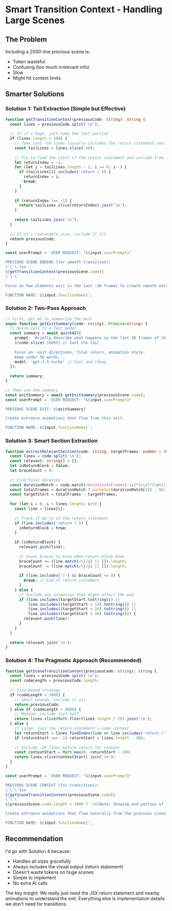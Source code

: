 # Smart Transition Context - Handling Large Scenes

## The Problem

Including a 2000-line previous scene is:
- Token wasteful
- Confusing (too much irrelevant info)
- Slow
- Might hit context limits

## Smarter Solutions

### Solution 1: Tail Extraction (Simple but Effective)

```typescript
function getTransitionContext(previousCode: string): string {
  const lines = previousCode.split('\n');
  
  // If it's huge, just take the last portion
  if (lines.length > 200) {
    // Take last ~50 lines (usually includes the return statement and final animations)
    const tailLines = lines.slice(-50);
    
    // Try to find the start of the return statement and include from there
    let returnIndex = -1;
    for (let i = tailLines.length - 1; i >= 0; i--) {
      if (tailLines[i].includes('return (')) {
        returnIndex = i;
        break;
      }
    }
    
    if (returnIndex !== -1) {
      return tailLines.slice(returnIndex).join('\n');
    }
    
    return tailLines.join('\n');
  }
  
  // If it's reasonable size, include it all
  return previousCode;
}

const userPrompt = `USER REQUEST: "${input.userPrompt}"

PREVIOUS SCENE ENDING (for smooth transition):
\`\`\`tsx
${getTransitionContext(previousScene.code)}
\`\`\`

Focus on how elements exit in the last ~30 frames to create smooth entrances.

FUNCTION NAME: ${input.functionName}`;
```

### Solution 2: Two-Pass Approach

```typescript
// First, get AI to summarize the exit
async function getExitSummary(code: string): Promise<string> {
  // Quick call to a fast model
  const summary = await quickAI({
    prompt: `Briefly describe what happens in the last 30 frames of this scene:
    ${code.slice(-1000)} // Just the tail
    
    Focus on: exit directions, final colors, animation style.
    Keep under 50 words.`,
    model: 'gpt-3.5-turbo' // Fast and cheap
  });
  
  return summary;
}

// Then use the summary
const exitSummary = await getExitSummary(previousScene.code);
const userPrompt = `USER REQUEST: "${input.userPrompt}"

PREVIOUS SCENE EXIT: ${exitSummary}

Create entrance animations that flow from this exit.

FUNCTION NAME: ${input.functionName}`;
```

### Solution 3: Smart Section Extraction

```typescript
function extractRelevantSection(code: string, targetFrames: number = 30): string {
  const lines = code.split('\n');
  const relevant: string[] = [];
  let inReturnBlock = false;
  let braceCount = 0;
  
  // Find total duration
  const durationMatch = code.match(/durationInFrames[:\s]*[=\s]*(\d+)/);
  const totalFrames = durationMatch ? parseInt(durationMatch[1]) : 90;
  const targetStart = totalFrames - targetFrames;
  
  for (let i = 0; i < lines.length; i++) {
    const line = lines[i];
    
    // Track if we're in the return statement
    if (line.includes('return (')) {
      inReturnBlock = true;
    }
    
    if (inReturnBlock) {
      relevant.push(line);
      
      // Count braces to know when return block ends
      braceCount += (line.match(/\{/g) || []).length;
      braceCount -= (line.match(/\}/g) || []).length;
      
      if (line.includes(')') && braceCount <= 0) {
        break; // End of return statement
      }
    } else {
      // Include any animation that might affect the end
      if (line.includes(targetStart.toString()) || 
          line.includes((targetStart + 10).toString()) ||
          line.includes((targetStart + 20).toString()) ||
          line.includes((targetStart + 30).toString())) {
        relevant.push(line);
      }
    }
  }
  
  return relevant.join('\n');
}
```

### Solution 4: The Pragmatic Approach (Recommended)

```typescript
function getSceneTransitionContext(previousCode: string): string {
  const lines = previousCode.split('\n');
  const codeLength = previousCode.length;
  
  // Size-based strategy
  if (codeLength < 3000) {
    // Small enough, include it all
    return previousCode;
  } else if (codeLength < 8000) {
    // Medium: include last half
    return lines.slice(Math.floor(lines.length / 2)).join('\n');
  } else {
    // Large: just the return statement + some context
    let returnStart = lines.findIndex(line => line.includes('return ('));
    if (returnStart === -1) returnStart = lines.length - 100;
    
    // Include ~20 lines before return for context
    const contextStart = Math.max(0, returnStart - 20);
    return lines.slice(contextStart).join('\n');
  }
}

const userPrompt = `USER REQUEST: "${input.userPrompt}"

PREVIOUS SCENE CONTEXT (for transitions):
\`\`\`tsx
${getSceneTransitionContext(previousScene.code)}
\`\`\`
${previousScene.code.length > 3000 ? '\n[Note: Showing end portion of large scene]' : ''}

Create entrance animations that flow naturally from the previous scene's exit.

FUNCTION NAME: ${input.functionName}`;
```

## Recommendation

I'd go with Solution 4 because:
- Handles all sizes gracefully
- Always includes the visual output (return statement)
- Doesn't waste tokens on huge scenes
- Simple to implement
- No extra AI calls

The key insight: We really just need the JSX return statement and nearby animations to understand the exit. Everything else is implementation details we don't need for transitions.